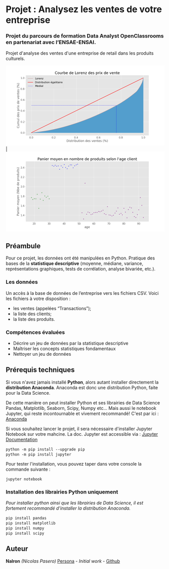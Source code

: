 # Projet : Analysez les ventes de votre entreprise
### Projet du parcours de formation Data Analyst OpenClassrooms en partenariat avec l’ENSAE-ENSAI.
Projet d'analyse des ventes d'une entreprise de retail dans les produits culturels.

![Lorenz](p4_graphic/lorenz_price.png) | ![Scatter Plot](p4_graphic/scatterplot_panier_moyen_age_client_clusters.png)

## Préambule
Pour ce projet, les données ont été manipulées en Python. Pratique des bases de la **statistique descriptive** (moyenne, médiane, variance, représentations graphiques, tests de corrélation, analyse bivariée, etc.).

### Les données
Un accès à la base de données de l’entreprise vers les fichiers CSV. Voici les fichiers à votre disposition :
 - les ventes (appelées “Transactions”);
 - la liste des clients;
 - la liste des produits.

### Compétences évaluées
 - Décrire un jeu de données par la statistique descriptive
 - Maîtriser les concepts statistiques fondamentaux
 - Nettoyer un jeu de données


## Prérequis techniques
Si vous n'avez jamais installé **Python**, alors autant installer directement la **distribution Anaconda**.
Anaconda est donc une distribution Python, faite pour la Data Science.

De cette manière on peut installer Python et ses librairies de Data Science Pandas, Matplotlib, Seaborn, Scipy, Numpy etc… 
Mais aussi le notebook Jupyter, qui reste incontournable et vivement recommandé!
C'est par ici : [Anaconda](https://www.anaconda.com/download)

Si vous souhaitez lancer le projet, il sera nécessaire d'installer Jupyter Notebook sur votre mahcine. 
La doc. Jupyter est accessible via : [Jupyter Documentation](https://jupyter.readthedocs.io/en/latest/install.html) 

```
python -m pip install --upgrade pip    
python -m pip install jupyter
```

Pour tester l'installation, vous pouvez taper dans votre console la commande suivante :

```
jupyter notebook
```

### Installation des librairies Python uniquement
*Pour installer python ainsi que les librairies de Data Science, il est fortement recommandé d'installer la distribution Anaconda.* 

```
pip install pandas
pip install matplotlib
pip install numpy
pip install scipy
```

## Auteur

**Nalron** *(Nicolas Pasero)* [Persona](https://nalron.com) - *Initial work* - [Github](https://github.com/nalron)
